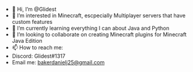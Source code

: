- 👋 Hi, I’m @Glidest
- 👀 I’m interested in Minecraft, escpecially Multiplayer servers that have custom features
- 🌱 I’m currently learning everything I can about Java and Python
- 💞️ I’m looking to collaborate on creating Minecraft plugins for Minecraft Java Edition
- 📫 How to reach me:
-   Discord: Glidest#1317
-   Email me: bakerdanielj25@gmail.com

<!---
Glidest/Glidest is a ✨ special ✨ repository because its `README.md` (this file) appears on your GitHub profile.
You can click the Preview link to take a look at your changes.
--->
